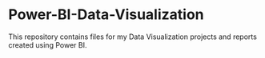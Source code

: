 # Power-BI-Data-Visualization
This repository contains files for my Data Visualization projects and reports created using Power BI.
